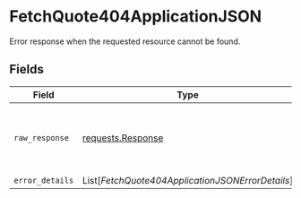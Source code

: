 # FetchQuote404ApplicationJSON

Error response when the requested resource cannot be found.


## Fields

| Field                                                                                 | Type                                                                                  | Required                                                                              | Description                                                                           |
| ------------------------------------------------------------------------------------- | ------------------------------------------------------------------------------------- | ------------------------------------------------------------------------------------- | ------------------------------------------------------------------------------------- |
| `raw_response`                                                                        | [requests.Response](https://requests.readthedocs.io/en/latest/api/#requests.Response) | :heavy_minus_sign:                                                                    | Raw HTTP response; suitable for custom response parsing                               |
| `error_details`                                                                       | List[*FetchQuote404ApplicationJSONErrorDetails*]                                      | :heavy_minus_sign:                                                                    | N/A                                                                                   |